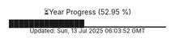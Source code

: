<p align="center">
⏳Year Progress (52.95 %)<br>
███████████████▁▁▁▁▁▁▁▁▁▁▁▁▁▁▁ <br>
<sub>Updated: Sun, 13 Jul 2025 06:03:52 GMT</sub>
</p>

